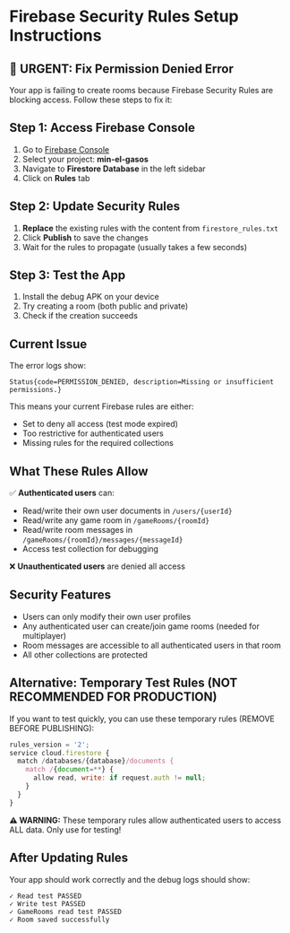 # Firebase Security Rules Setup Instructions

## 🚨 **URGENT: Fix Permission Denied Error**

Your app is failing to create rooms because Firebase Security Rules are blocking access. Follow these steps to fix it:

## Step 1: Access Firebase Console
1. Go to [Firebase Console](https://console.firebase.google.com/)
2. Select your project: **min-el-gasos**
3. Navigate to **Firestore Database** in the left sidebar
4. Click on **Rules** tab

## Step 2: Update Security Rules
1. **Replace** the existing rules with the content from `firestore_rules.txt`
2. Click **Publish** to save the changes
3. Wait for the rules to propagate (usually takes a few seconds)

## Step 3: Test the App
1. Install the debug APK on your device
2. Try creating a room (both public and private)
3. Check if the creation succeeds

## Current Issue
The error logs show:
```
Status{code=PERMISSION_DENIED, description=Missing or insufficient permissions.}
```

This means your current Firebase rules are either:
- Set to deny all access (test mode expired)
- Too restrictive for authenticated users
- Missing rules for the required collections

## What These Rules Allow
✅ **Authenticated users** can:
- Read/write their own user documents in `/users/{userId}`
- Read/write any game room in `/gameRooms/{roomId}`
- Read/write room messages in `/gameRooms/{roomId}/messages/{messageId}`
- Access test collection for debugging

❌ **Unauthenticated users** are denied all access

## Security Features
- Users can only modify their own user profiles
- Any authenticated user can create/join game rooms (needed for multiplayer)
- Room messages are accessible to all authenticated users in that room
- All other collections are protected

## Alternative: Temporary Test Rules (NOT RECOMMENDED FOR PRODUCTION)
If you want to test quickly, you can use these temporary rules (REMOVE BEFORE PUBLISHING):

```javascript
rules_version = '2';
service cloud.firestore {
  match /databases/{database}/documents {
    match /{document=**} {
      allow read, write: if request.auth != null;
    }
  }
}
```

**⚠️ WARNING:** These temporary rules allow authenticated users to access ALL data. Only use for testing!

## After Updating Rules
Your app should work correctly and the debug logs should show:
```
✓ Read test PASSED
✓ Write test PASSED  
✓ GameRooms read test PASSED
✓ Room saved successfully
```